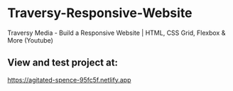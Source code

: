 # Traversy-Responsive-Website
Traversy Media - Build a Responsive Website | HTML, CSS Grid, Flexbox &amp; More (Youtube)

## View and test project at:
https://agitated-spence-95fc5f.netlify.app